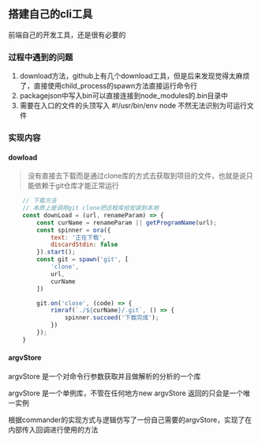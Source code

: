 ## 搭建自己的cli工具

前端自己的开发工具，还是很有必要的

### 过程中遇到的问题

1. download方法，github上有几个download工具，但是后来发现觉得太麻烦了，直接使用child_process的spawn方法直接运行命令行
2. packagejson中写入bin可以直接连接到node_modules的.bin目录中
3. 需要在入口的文件的头顶写入 #!/usr/bin/env node 不然无法识别为可运行文件

### 实现内容

#### dowload

> 没有直接去下载而是通过clone库的方式去获取到项目的文件，也就是说只能依赖于git仓库才能正常运行

``` javascript
    // 下载方法
    // 本质上是调用git clone把远程库给安装到本地
    const downLoad = (url, renameParam) => {
        const curName = renameParam || getProgramName(url);
        const spinner = ora({
            text: '正在下载',
            discardStdin: false
        }).start();
        const git = spawn('git', [
            'clone',
            url,
            curName
        ])

        git.on('close', (code) => {
            rimraf(`./${curName}/.git`, () => {
                spinner.succeed('下载完成');
            })
        });
    }

```

#### argvStore

argvStore 是一个对命令行参数获取并且做解析的分析的一个库

argvStore 是一个单例库，不管在任何地方new argvStore 返回的只会是一个唯一实例

根据commander的实现方式与逻辑仿写了一份自己需要的argvStore，实现了在内部传入回调进行使用的方法

